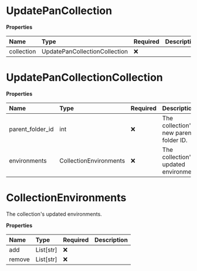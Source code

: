 # UpdatePanCollection

**Properties**

| Name       | Type                          | Required | Description |
| :--------- | :---------------------------- | :------- | :---------- |
| collection | UpdatePanCollectionCollection | ❌       |             |

# UpdatePanCollectionCollection

**Properties**

| Name             | Type                   | Required | Description                            |
| :--------------- | :--------------------- | :------- | :------------------------------------- |
| parent_folder_id | int                    | ❌       | The collection's new parent folder ID. |
| environments     | CollectionEnvironments | ❌       | The collection's updated environments. |

# CollectionEnvironments

The collection's updated environments.

**Properties**

| Name   | Type      | Required | Description |
| :----- | :-------- | :------- | :---------- |
| add    | List[str] | ❌       |             |
| remove | List[str] | ❌       |             |

<!-- This file was generated by liblab | https://liblab.com/ -->
